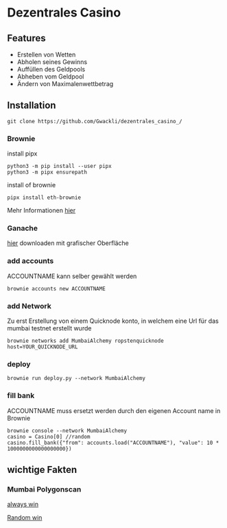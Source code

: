 # Dezentrales Casino

## Features
* Erstellen von Wetten
* Abholen seines Gewinns
* Auffüllen des Geldpools
* Abheben vom Geldpool
* Ändern von Maximalenwettbetrag


## Installation
```
git clone https://github.com/Gwackli/dezentrales_casino_/
```

### Brownie
install pipx
```
python3 -m pip install --user pipx
python3 -m pipx ensurepath
```
install of brownie
```
pipx install eth-brownie
```
Mehr Informationen [hier](https://eth-brownie.readthedocs.io/en/stable/install.html)


### Ganache
[hier](https://trufflesuite.com/ganache/) downloaden mit grafischer Oberfläche

### add accounts
ACCOUNTNAME kann selber gewählt werden
```
brownie accounts new ACCOUNTNAME
```
### add Network
Zu erst Erstellung von einem Quicknode konto, in welchem eine Url für das mumbai testnet erstellt wurde
```
brownie networks add MumbaiAlchemy ropstenquicknode host=YOUR_QUICKNODE_URL
```

### deploy
```
brownie run deploy.py --network MumbaiAlchemy
```

### fill bank
ACCOUNTNAME muss ersetzt werden durch den eigenen Account name in Brownie
```
brownie console --network MumbaiAlchemy
casino = Casino[0] //random
casino.fill_bank({"from": accounts.load("ACCOUNTNAME"), "value": 10 * 1000000000000000000})
```

## wichtige Fakten
### Mumbai Polygonscan
[always win](https://mumbai.polygonscan.com/address/0x156B03A252689861E3aC9307f359608720DBF409)

[Random win](https://mumbai.polygonscan.com/address/0x5dB3eE642937932dC930f588ee128F52A9641eDb)
